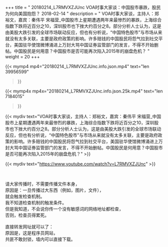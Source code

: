 +++
title = " 20180214_L7RMVXZJUnc VOA时事大家谈：中国股市暴跌，股民为何向美国抱怨？ 2018-02-14 "
description = " VOA时事大家谈，主持人：郑裕文，嘉宾：秦伟平  宋福营_中国股市上星期遭遇两年来最惨烈的暴跌，上海综合指数下跌将近百分之10，深圳股市也下挫大约百分之8。部分分析人士认为，这是由美股大跌引发的全球市场联动反应，但也有分析说，“中国特色股市”与市场从来就没有太多关联，主要是政府政策的影响。许多赔钱的中国股民将怨气拉到社交平台，美国驻华使馆微博涌进上万封大骂中国证券监管部门的发言，不得不开始删帖。中国股民是何用意？中国股市是否可能再次陷入2015年的崩盘危机？ "
weight = 20
+++

{{< mymp4 mp4="20180214_L7RMVXZJUnc.info.json.mp4" 
text="len 39956599"
>}}

{{< mymp4x  mp4x="20180214_L7RMVXZJUnc.info.json.25k.mp4"
text="len 7184015"
>}}


{{< mydiv text="VOA时事大家谈，主持人：郑裕文，嘉宾：秦伟平  宋福营_中国股市上星期遭遇两年来最惨烈的暴跌，上海综合指数下跌将近百分之10，深圳股市也下挫大约百分之8。部分分析人士认为，这是由美股大跌引发的全球市场联动反应，但也有分析说，“中国特色股市”与市场从来就没有太多关联，主要是政府政策的影响。许多赔钱的中国股民将怨气拉到社交平台，美国驻华使馆微博涌进上万封大骂中国证券监管部门的发言，不得不开始删帖。中国股民是何用意？中国股市是否可能再次陷入2015年的崩盘危机？" >}}
<br>

{{< mydiv text="https://www.youtube.com/watch?v=L7RMVXZJUnc" >}}


<br>

请大家传播时，不需要传播文件本身，<br>
原因是：一旦传播过大东西（例如，图片，文件），<br>
就会触发检查机制。<br>
我不知道检查机制的触发条件。<br>
但是我知道，不会说你传一个没有敏感词的网络地址都检查，<br>
否则，检查员得累死。<br><br>
直接转发网址就可以了：<br>
原因是，这是程序员网站，<br>
共匪不敢封锁，墙内可以直接下载。


